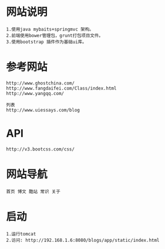 # 网站说明
	1.使用java mybaits+springmvc 架构。
	2.前端使用bower管理包，grunt打包项目文件。
	3.使用bootstrap 插件作为基础ui库。

# 参考网站
	http://www.ghostchina.com/
	http://www.fangdaifei.com/Class/index.html
	http://www.yangqq.com/

    列表
	http://www.uiessays.com/blog
	
# API
	http://v3.bootcss.com/css/
	
# 网站导航
	首页 博文 酷站 常识 关于
	
	
# 启动
	1.运行tomcat
	2.访问: http://192.168.1.6:8080/blogs/app/static/index.html
	
	
	


